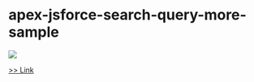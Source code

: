 # apex-jsforce-search-query-more-sample
<img src="http://cdn-ak.f.st-hatena.com/images/fotolife/t/tyoshikawa1106/20150330/20150330022607.png" />

<a href="https://jsforce.github.io/document/#event-driven-style" target="_blank">>> Link</a>
